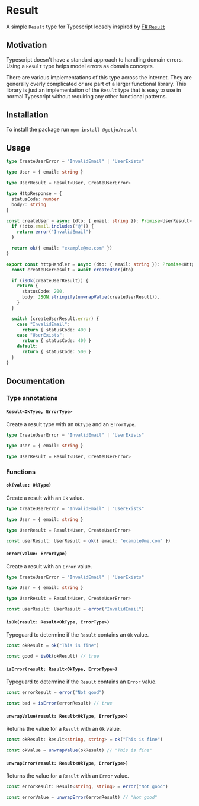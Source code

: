# Result

A simple `Result` type for Typescript loosely inspired by [F# `Result`](https://fsharp.github.io/fsharp-core-docs/reference/fsharp-core-fsharpresult-2.html)

## Motivation

Typescript doesn't have a standard approach to handling domain errors. Using a `Result` type helps model errors as domain concepts.

There are various implementations of this type across the internet. They are generally overly complicated or are part of a larger functional library. This library is just an implementation of the `Result` type that is easy to use in normal Typescript without requiring any other functional patterns.

## Installation

To install the package run `npm install @getjo/result`

## Usage

```TypeScript
type CreateUserError = "InvalidEmail" | "UserExists"

type User = { email: string }

type UserResult = Result<User, CreateUserError>

type HttpResponse = {
  statusCode: number
  body?: string
}

const createUser = async (dto: { email: string }): Promise<UserResult> => {
  if (!dto.email.includes("@")) {
    return error("InvalidEmail")
  }

  return ok({ email: "example@me.com" })
}

export const httpHandler = async (dto: { email: string }): Promise<HttpResponse> => {
  const createUserResult = await createUser(dto)

  if (isOk(createUserResult)) {
    return {
      statusCode: 200,
      body: JSON.stringify(unwrapValue(createUserResult)),
    }
  }

  switch (createUserResult.error) {
    case "InvalidEmail":
      return { statusCode: 400 }
    case "UserExists":
      return { statusCode: 409 }
    default:
      return { statusCode: 500 }
  }
}
```

## Documentation

### Type annotations

#### `Result<OkType, ErrorType>`

Create a result type with an `OkType` and an `ErrorType`.

```TypeScript
type CreateUserError = "InvalidEmail" | "UserExists"

type User = { email: string }

type UserResult = Result<User, CreateUserError>
```

### Functions

#### `ok(value: OkType)`

Create a result with an `Ok` value.

```Typescript
type CreateUserError = "InvalidEmail" | "UserExists"

type User = { email: string }

type UserResult = Result<User, CreateUserError>

const userResult: UserResult = ok({ email: "example@me.com" })
```

#### `error(value: ErrorType)`

Create a result with an `Error` value.

```Typescript
type CreateUserError = "InvalidEmail" | "UserExists"

type User = { email: string }

type UserResult = Result<User, CreateUserError>

const userResult: UserResult = error("InvalidEmail")
```

#### `isOk(result: Result<OkType, ErrorType>)`

Typeguard to determine if the `Result` contains an `Ok` value.

```Typescript
const okResult = ok("This is fine")

const good = isOk(okResult) // true
```

#### `isError(result: Result<OkType, ErrorType>)`

Typeguard to determine if the `Result` contains an `Error` value.

```Typescript
const errorResult = error("Not good")

const bad = isError(errorResult) // true
```

#### `unwrapValue(result: Result<OkType, ErrorType>)`

Returns the value for a `Result` with an `Ok` value.

```Typescript
const okResult: Result<string, string> = ok("This is fine")

const okValue = unwrapValue(okResult) // "This is fine"
```

#### `unwrapError(result: Result<OkType, ErrorType>)`

Returns the value for a `Result` with an `Error` value.

```Typescript
const errorResult: Result<string, string> = error("Not good")

const errorValue = unwrapError(errorResult) // "Not good"
```